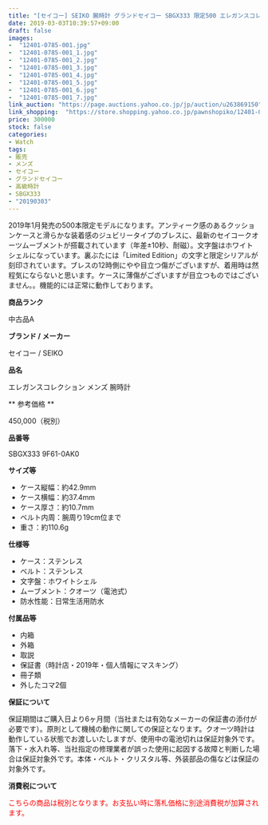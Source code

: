 ```yaml
---
title: "[セイコー] SEIKO 腕時計 グランドセイコー SBGX333 限定500 エレガンスコレクション クオーツ メンズ 極美品"
date: 2019-03-03T10:39:57+09:00
draft: false
images:
-  "12401-0785-001.jpg"
-  "12401-0785-001_1.jpg"
-  "12401-0785-001_2.jpg"
-  "12401-0785-001_3.jpg"
-  "12401-0785-001_4.jpg"
-  "12401-0785-001_5.jpg"
-  "12401-0785-001_6.jpg"
-  "12401-0785-001_7.jpg"
link_auction: "https://page.auctions.yahoo.co.jp/jp/auction/u263869150"
link_shopping:  "https://store.shopping.yahoo.co.jp/pawnshopiko/12401-0785-001.html"
price: 300000
stock: false
categories:
- Watch
tags:
- 販売
- メンズ
- セイコー
- グランドセイコー
- 高級時計
- SBGX333
- "20190303"
---
```

2019年1月発売の500本限定モデルになります。アンティーク感のあるクッションケースと滑らかな装着感のジュビリータイプのブレスに、最新のセイコークオーツムーブメントが搭載されています（年差±10秒、耐磁）。文字盤はホワイトシェルになっています。裏ぶたには「Limited Edition」の文字と限定シリアルが刻印されています。ブレスの12時側にやや目立つ傷がございますが、着用時は然程気にならないと思います。ケースに薄傷がございますが目立つものではございません。。機能的には正常に動作しております。

**商品ランク**

中古品A

**ブランド / メーカー**

セイコー / SEIKO

**品名**

エレガンスコレクション メンズ 腕時計

** 参考価格 **

450,000（税別）

**品番等**

SBGX333 9F61-0AK0

**サイズ等**

- ケース縦幅：約42.9mm
- ケース横幅：約37.4mm
- ケース厚さ：約10.7mm
- ベルト内周：腕周り19cm位まで
- 重さ：約110.6g

**仕様等**

- ケース：ステンレス
- ベルト：ステンレス
- 文字盤：ホワイトシェル
- ムーブメント：クオーツ（電池式）
- 防水性能：日常生活用防水

**付属品等**

- 内箱
- 外箱
- 取説
- 保証書（時計店・2019年・個人情報にマスキング）
- 冊子類
- 外したコマ2個

**保証について**

保証期間はご購入日より6ヶ月間（当社または有効なメーカーの保証書の添付が必要です）。原則として機械の動作に関しての保証となります。クオーツ時計は動作している状態でお渡しいたしますが、使用中の電池切れは保証対象外です。落下・水入れ等、当社指定の修理業者が誤った使用に起因する故障と判断した場合は保証対象外です。本体・ベルト・クリスタル等、外装部品の傷などは保証の対象外です。

**消費税について**

<FONT COLOR="RED">こちらの商品は税別となります。お支払い時に落札価格に別途消費税が加算されます。</FONT>
